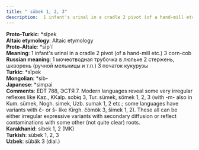 ```yaml
---
title: " sübek 1, 2, 3"
description:  1 infant's urinal in a cradle 2 pivot (of a hand-mill etc.) 3 corn-cob
---
```


<strong>Proto-Turkic</strong>:  *sīpek<br>
<strong>Altaic etymology</strong>:  Altaic etymology<br>
<strong> Proto-Altaic</strong>:  *sī́p`í<br>
<strong>Meaning</strong>:  1 infant's urinal in a cradle 2 pivot (of a hand-mill etc.) 3 corn-cob<br>
<strong>Russian meaning</strong>:  1 мочеотводная трубочка в люльке 2 стержень, шкворень (ручной мельницы и т.п.) 3 початок кукурузы<br>
<strong>Turkic</strong>:  *sīpek<br>
<strong>Mongolian</strong>:  *sib-<br>
<strong>Japanese</strong>:  *simpai<br>
<strong>Comments</strong>:  EDT 788, ЭСТЯ 7. Modern languages reveal some very irregular reflexes like Kaz., KKalp. sobɨq 3, Tur. sümek, sömek 1, 2, 3 (with -m- also in Kum. sümek, Nogh. simek, Uzb. sumak 1, 2 etc.; some languages have variants with č- or š- like Kirgh. čömök 3, šimek 1, 2). These all can be either irregular expressive variants with secondary diffusion or reflect contaminations with some other (not quite clear) roots.<br>
<strong>Karakhanid</strong>:  sibek 1, 2 (MK)<br>
<strong>Turkish</strong>:  sübek 1, 2, 3<br>
<strong>Uzbek</strong>:  sübäk 3 (dial.)<br>


